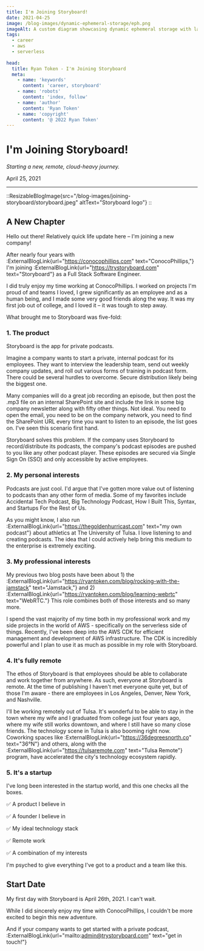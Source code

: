 ```yaml
---
title: I'm Joining Storyboard!
date: 2021-04-25
image: /blog-images/dynamic-ephemeral-storage/eph.png
imageAlt: A custom diagram showcasing dynamic ephemeral storage with lambda
tags:
  - career
  - aws
  - serverless
  
head:
  title: Ryan Token - I'm Joining Storyboard
  meta:
    - name: 'keywords'
      content: 'career, storyboard'
    - name: 'robots'
      content: 'index, follow'
    - name: 'author'
      content: 'Ryan Token'
    - name: 'copyright'
      content: '@ 2022 Ryan Token'
---
```


# I'm Joining Storyboard!

*Starting a new, remote, cloud-heavy journey.*

<!--more-->

April 25, 2021

---

::ResizableBlogImage{src="/blog-images/joining-storyboard/storyboard.jpeg" altText="Storyboard logo"}
::

## A New Chapter

Hello out there! Relatively quick life update here – I'm joining a new company!

After nearly four years with :ExternalBlogLink{url="https://conocophillips.com" text="ConocoPhillips,"} I'm joining :ExternalBlogLink{url="https://trystoryboard.com" text="Storyboard"} as a Full Stack Software Engineer.

I did truly enjoy my time working at ConocoPhillips. I worked on projects I'm proud of and teams I loved, I grew significantly as an employee and as a human being, and I made some very good friends along the way. It was my first job out of college, and I loved it – it was tough to step away.

What brought me to Storyboard was five-fold:

### 1. The product

Storyboard is the app for private podcasts.

Imagine a company wants to start a private, internal podcast for its employees. They want to interview the leadership team, send out weekly company updates, and roll out various forms of training in podcast form. There could be several hurdles to overcome. Secure distribution likely being the biggest one.

Many companies will do a great job recording an episode, but then post the .mp3 file on an internal SharePoint site and include the link in some big company newsletter along with fifty other things. Not ideal. You need to open the email, you need to be on the company network, you need to find the SharePoint URL every time you want to listen to an episode, the list goes on. I've seen this scenario first hand.

Storyboard solves this problem. If the company uses Storyboard to record/distribute its podcasts, the company's podcast episodes are pushed to you like any other podcast player. These episodes are secured via Single Sign On (SSO) and only accessible by active employees.

### 2. My personal interests

Podcasts are just cool. I'd argue that I've gotten more value out of listening to podcasts than any other form of media. Some of my favorites include Accidental Tech Podcast, Big Technology Podcast, How I Built This, Syntax, and Startups For the Rest of Us.

As you might know, I also run :ExternalBlogLink{url="https://thegoldenhurricast.com" text="my own podcast"} about athletics at The University of Tulsa. I love listening to and creating podcasts. The idea that I could actively help bring this medium to the enterprise is extremely exciting.

### 3. My professional interests

My previous two blog posts have been about 1) the :ExternalBlogLink{url="https://ryantoken.com/blog/rocking-with-the-jamstack" text="Jamstack,"} and 2) :ExternalBlogLink{url="https://ryantoken.com/blog/learning-webrtc" text="WebRTC."} This role combines both of those interests and so many more.

I spend the vast majority of my time both in my professional work and my side projects in the world of AWS - specifically on the serverless side of things. Recently, I've been deep into the AWS CDK for efficient management and development of AWS infrastructure. The CDK is incredibly powerful and I plan to use it as much as possible in my role with Storyboard.

### 4. It's fully remote

The ethos of Storyboard is that employees should be able to collaborate and work together from anywhere. As such, everyone at Storyboard is remote. At the time of publishing I haven't met everyone quite yet, but of those I'm aware - there are employees in Los Angeles, Denver, New York, and Nashville.

I'll be working remotely out of Tulsa. It's wonderful to be able to stay in the town where my wife and I graduated from college just four years ago, where my wife still works downtown, and where I still have so many close friends. The technology scene in Tulsa is also booming right now. Coworking spaces like :ExternalBlogLink{url="https://36degreesnorth.co" text="36°N"} and others, along with the :ExternalBlogLink{url="https://tulsaremote.com" text="Tulsa Remote"} program, have accelerated the city's technology ecosystem rapidly.

### 5. It's a startup

I've long been interested in the startup world, and this one checks all the boxes.

✅ A product I believe in

✅ A founder I believe in

✅ My ideal technology stack

✅ Remote work

✅ A combination of my interests

I'm psyched to give everything I've got to a product and a team like this.

## Start Date

My first day with Storyboard is April 26th, 2021. I can't wait.

While I did sincerely enjoy my time with ConocoPhillips, I couldn't be more excited to begin this new adventure.

And if your company wants to get started with a private podcast, :ExternalBlogLink{url="mailto:admin@trystoryboard.com" text="get in touch!"}

<br />